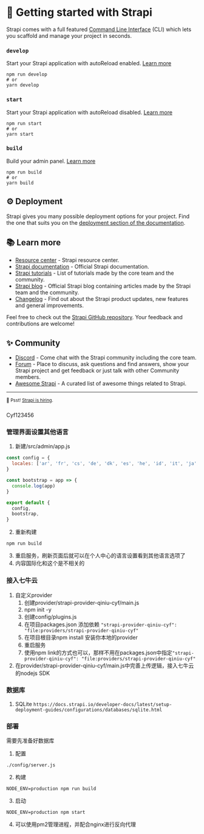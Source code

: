# 🚀 Getting started with Strapi

Strapi comes with a full featured [Command Line Interface](https://docs.strapi.io/developer-docs/latest/developer-resources/cli/CLI.html) (CLI) which lets you scaffold and manage your project in seconds.

### `develop`

Start your Strapi application with autoReload enabled. [Learn more](https://docs.strapi.io/developer-docs/latest/developer-resources/cli/CLI.html#strapi-develop)

```
npm run develop
# or
yarn develop
```

### `start`

Start your Strapi application with autoReload disabled. [Learn more](https://docs.strapi.io/developer-docs/latest/developer-resources/cli/CLI.html#strapi-start)

```
npm run start
# or
yarn start
```

### `build`

Build your admin panel. [Learn more](https://docs.strapi.io/developer-docs/latest/developer-resources/cli/CLI.html#strapi-build)

```
npm run build
# or
yarn build
```

## ⚙️ Deployment

Strapi gives you many possible deployment options for your project. Find the one that suits you on the [deployment section of the documentation](https://docs.strapi.io/developer-docs/latest/setup-deployment-guides/deployment.html).

## 📚 Learn more

- [Resource center](https://strapi.io/resource-center) - Strapi resource center.
- [Strapi documentation](https://docs.strapi.io) - Official Strapi documentation.
- [Strapi tutorials](https://strapi.io/tutorials) - List of tutorials made by the core team and the community.
- [Strapi blog](https://docs.strapi.io) - Official Strapi blog containing articles made by the Strapi team and the community.
- [Changelog](https://strapi.io/changelog) - Find out about the Strapi product updates, new features and general improvements.

Feel free to check out the [Strapi GitHub repository](https://github.com/strapi/strapi). Your feedback and contributions are welcome!

## ✨ Community

- [Discord](https://discord.strapi.io) - Come chat with the Strapi community including the core team.
- [Forum](https://forum.strapi.io/) - Place to discuss, ask questions and find answers, show your Strapi project and get feedback or just talk with other Community members.
- [Awesome Strapi](https://github.com/strapi/awesome-strapi) - A curated list of awesome things related to Strapi.

---

<sub>🤫 Psst! [Strapi is hiring](https://strapi.io/careers).</sub>

###
Cyf123456

### 管理界面设置其他语言
1. 新建/src/admin/app.js
```js
const config = {
  locales: ['ar', 'fr', 'cs', 'de', 'dk', 'es', 'he', 'id', 'it', 'ja', 'ko', 'ms', 'nl', 'no', 'pl', 'pt-BR', 'pt', 'ru', 'sk', 'sv', 'th', 'tr', 'uk', 'vi', 'zh-Hans', 'zh'],
}

const bootstrap = app => {
  console.log(app)
}

export default {
  config,
  bootstrap,
}
```
2. 重新构建
```
npm run build
```
3. 重启服务，刷新页面后就可以在个人中心的语言设置看到其他语言选项了
4. 内容国际化和这个是不相关的

### 接入七牛云
1. 自定义provider
   1. 创建provider/strapi-provider-qiniu-cyf/main.js
   2. npm init -y
   3. 创建config/plugins.js
   4. 在项目packages.json 添加依赖 `"strapi-provider-qiniu-cyf": "file:providers/strapi-provider-qiniu-cyf"`
   5. 在项目根目录npm install 安装你本地的provider
   6. 重启服务
   7. 使用npm link的方式也可以，那样不用在packages.json中指定`"strapi-provider-qiniu-cyf": "file:providers/strapi-provider-qiniu-cyf"`
2. 在provider/strapi-provider-qiniu-cyf/main.js中完善上传逻辑，接入七牛云的nodejs SDK


### 数据库
1. SQLite
`https://docs.strapi.io/developer-docs/latest/setup-deployment-guides/configurations/databases/sqlite.html`


### 部署

需要先准备好数据库

1. 配置
```
./config/server.js
```
2. 构建
```
NODE_ENV=production npm run build
```
3. 启动
```
NODE_ENV=production npm start
```

4. 可以使用pm2管理进程，并配合nginx进行反向代理






